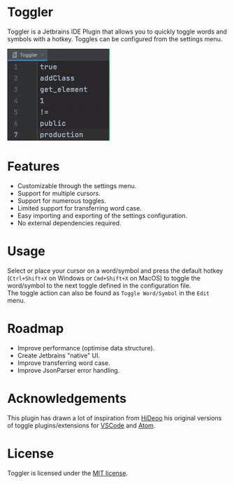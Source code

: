# Toggler

Toggler is a Jetbrains IDE Plugin that allows you to quickly toggle words and symbols with a hotkey. 
Toggles can be configured from the settings menu.

![](TogglerUsage.gif)

# Features

- Customizable through the settings menu.
- Support for multiple cursors.
- Support for numerous toggles.
- Limited support for transferring word case.
- Easy importing and exporting of the settings configuration.
- No external dependencies required.

[comment]: <> (# Installation)


# Usage
Select or place your cursor on a word/symbol and press the default hotkey
(<code>Ctrl+Shift+X</code> on Windows or <code>Cmd+Shift+X</code> on MacOS) to
toggle the word/symbol to the next toggle defined in the configuration file.<br>
The toggle action can also be found as <code>Toggle Word/Symbol</code> in the <code>Edit</code> menu.

# Roadmap

- Improve performance (optimise data structure).
- Create Jetbrains "native" UI.
- Improve transferring word case.
- Improve JsonParser error handling.

# Acknowledgements
This plugin has drawn a lot of inspiration from <a href="https://github.com/HiDeoo">HiDeoo</a> his
original versions of toggle plugins/extensions
for <a href="https://marketplace.visualstudio.com/items?itemName=hideoo.toggler">VSCode</a>
and <a href="https://atom.io/packages/toggler">Atom</a>.

# License

Toggler is licensed under the [MIT license](LICENSE.md).
